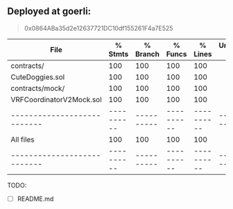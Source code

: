 ## Deployed at goerli:

> 0x0864ABa35d2e12637721DC10df155261F4a7E525

| File                        | % Stmts    | % Branch   | % Funcs    | % Lines    | Uncovered Lines  |
| --------------------------- | ---------- | ---------- | ---------- | ---------- | ---------------- |
| contracts/                  | 100        | 100        | 100        | 100        |                  |
| CuteDoggies.sol             | 100        | 100        | 100        | 100        |                  |
| contracts/mock/             | 100        | 100        | 100        | 100        |                  |
| VRFCoordinatorV2Mock.sol    | 100        | 100        | 100        | 100        |                  |
| --------------------------- | ---------- | ---------- | ---------- | ---------- | ---------------- |
| All files                   | 100        | 100        | 100        | 100        |                  |
| --------------------------- | ---------- | ---------- | ---------- | ---------- | ---------------- |

TODO:

-   [ ] README.md
